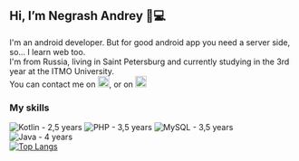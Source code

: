 ## Hi, I’m Negrash Andrey :wave::computer:
I'm an android developer. But for good android app you need a server side, so... I learn web too. 
<br/>I'm from Russia, living in Saint Petersburg and currently studying in the 3rd year at the ITMO University. 
<br/>You can contact me on 
[<img src='https://cdn.jsdelivr.net/npm/simple-icons@3.0.1/icons/telegram.svg' alt='telegram' height='20'>](https://t.me/a_negrash), or on
[<img src='https://cdn.jsdelivr.net/npm/simple-icons@3.0.1/icons/vk.svg' alt='vk' height='20'>](https://vk.com/a_negrash)  

### My skills
![Kotlin - 2,5 years](https://img.shields.io/badge/Kotlin-2%20years-green)
![PHP - 3,5 years](https://img.shields.io/badge/PHP-3%20years-green)
![MySQL - 3,5 years](https://img.shields.io/badge/MySQL-3%20years-green)
![Java - 4 years](https://img.shields.io/badge/Java-3,5%20years-green)
<br/>
[![Top Langs](https://github-readme-stats.vercel.app/api/top-langs/?username=ANegrash&layout=compact)](https://github.com/anuraghazra/github-readme-stats)


